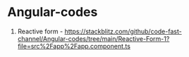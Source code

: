 # Angular-codes

1. Reactive form - https://stackblitz.com/github/code-fast-channel/Angular-codes/tree/main/Reactive-Form-1?file=src%2Fapp%2Fapp.component.ts